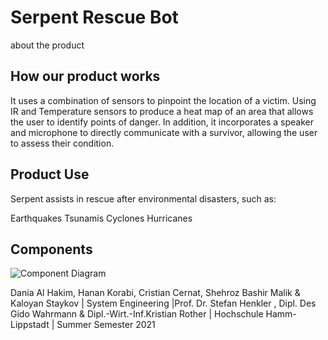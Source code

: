 
# Serpent Rescue Bot


about the product 


## How our product works

It uses a combination of sensors to pinpoint the location of a victim. Using IR and Temperature sensors to produce a heat map of an area that allows the user to identify points of danger. In addition, it incorporates a speaker and microphone to directly communicate with a survivor, allowing the user to assess their condition. 



## Product Use

Serpent assists in rescue after environmental disasters, such as:

Earthquakes
Tsunamis
Cyclones
Hurricanes



## Components  

![Component Diagram](https://user-images.githubusercontent.com/67482490/121577429-cc00b380-ca29-11eb-9396-5e8f45caaf4c.png)































 Dania Al Hakim, Hanan Korabi, Cristian Cernat, Shehroz Bashir Malik & Kaloyan Staykov | System Engineering |Prof. Dr. Stefan Henkler , Dipl. Des Gido Wahrmann & Dipl.-Wirt.-Inf.Kristian Rother | Hochschule Hamm-Lippstadt | Summer Semester 2021


